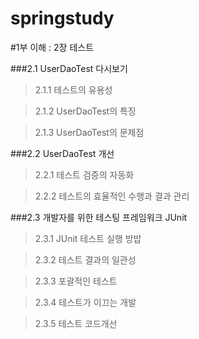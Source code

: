 

springstudy
===========

#1부 이해 : 2장 테스트

###2.1 UserDaoTest 다시보기

>2.1.1 테스트의 유용성

>2.1.2 UserDaoTest의 특징

>2.1.3 UserDaoTest의 문제점

###2.2 UserDaoTest 개선

>2.2.1 테스트 검증의 자동화

>2.2.2 테스트의 효율적인 수행과 결과 관리

###2.3 개발자를 위한 테스팅 프레임워크 JUnit

>2.3.1 JUnit 테스트 실행 방밥

>2.3.2 테스트 결과의 일관성

>2.3.3 포괄적인 테스트

>2.3.4 테스트가 이끄는 개발

>2.3.5 테스트 코드개선
